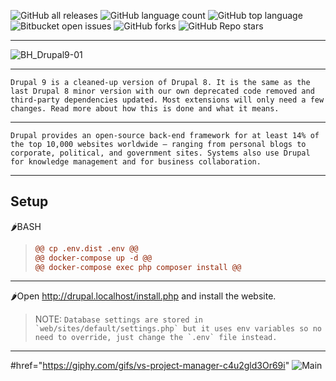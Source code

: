 ![GitHub all releases](https://img.shields.io/github/downloads/Roman-jx/drupal_9_prj/total)
![GitHub language count](https://img.shields.io/github/languages/count/Roman-jx/drupal_9_prj) 
![GitHub top language](https://img.shields.io/github/languages/top/Roman-jx/drupal_9_prj?color=yellow) 
![Bitbucket open issues](https://img.shields.io/bitbucket/issues/Roman-jx/drupal_9_prj)
![GitHub forks](https://img.shields.io/github/forks/Roman-jx/drupal_9_prj?style=social)
![GitHub Repo stars](https://img.shields.io/github/stars/Roman-jx/drupal_9_prj?style=social)

****

![BH_Drupal9-01](https://user-images.githubusercontent.com/73672879/162577161-740fe7d5-a94e-4f37-b299-a164b34e5224.jpeg)

****

```Drupal 9 is a cleaned-up version of Drupal 8. It is the same as the last Drupal 8 minor version with our own deprecated code removed and third-party dependencies updated. Most extensions will only need a few changes. Read more about how this is done and what it means.```

****

```Drupal provides an open-source back-end framework for at least 14% of the top 10,000 websites worldwide – ranging from personal blogs to corporate, political, and government sites. Systems also use Drupal for knowledge management and for business collaboration.```

****

## Setup

🌶️BASH
>```diff
>@@ cp .env.dist .env @@
>@@ docker-compose up -d @@
>@@ docker-compose exec php composer install @@
>```
****

🌶️Open http://drupal.localhost/install.php and install the website.

>NOTE:
```Database settings are stored in `web/sites/default/settings.php` but it uses env variables so no need to override, just change the `.env` file instead.```

****
#href="https://giphy.com/gifs/vs-project-manager-c4u2gld3Or69i"
![Main](https://giphy.com/embed/c4u2gld3Or69i)
